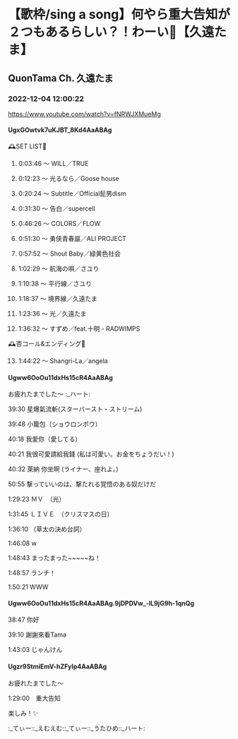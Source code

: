# 【歌枠/sing a song】何やら重大告知が２つもあるらしい？！わーい🥳【久遠たま】

## QuonTama Ch. 久遠たま

### 2022-12-04 12:00:22

https://www.youtube.com/watch?v=fNRWJXMueMg

#### UgxGOwtvk7uKJBT_8Kd4AaABAg

🕰SET LIST🥀



01. 0:03:46 ～ WILL／TRUE



02. 0:12:23 ～ 光るなら／Goose house



03. 0:20:24 ～ Subtitle／Official髭男dism



04. 0:31:30 ～ 告白／supercell



05. 0:46:26 ～ COLORS／FLOW



06. 0:51:30 ～ 勇侠青春謳／ALI PROJECT



07. 0:57:52 ～ Shout Baby／緑黄色社会



08. 1:02:29 ～ 航海の唄／さユり



09. 1:10:38 ～ 平行線／さユり



10. 1:18:37 ～ 境界線／久遠たま



11. 1:23:36 ～ 光／久遠たま



12. 1:36:32 ～ すずめ／feat.十明 - RADWIMPS



​🕰杏コール&エンディング🥀



13. 1:44:22 ～ Shangri-La／angela



#### Ugww6OoOu11dxHs15cR4AaABAg

お疲れたまでした～ :_ハート:

39:30 星爆氣流斬(スターバースト・ストリーム)

39:48 小籠包（ショウロンポウ）

40:18 我愛你（愛してる）

40:21 我很可愛請給我錢 (私は可愛い。お金をちょうだい！)

40:32 萊納 你坐啊 (ライナー、座れよ。)

50:55 撃っていいのは、撃たれる覚悟のある奴だけだ

1:29:23 ＭＶ　（光）

1:31:45 ＬＩＶＥ　（クリスマスの日）

1:36:10 （草太の決め台詞）

1:46:08  w

1:48:43 まったまった~~~~~ね！

1:48:57 ランチ！

1:50:21 WWW



#### Ugww6OoOu11dxHs15cR4AaABAg.9jDPDVw_-lL9jG9h-1qnQg

38:47 你好

39:10 謝謝來看Tama

1:43:03 じゃんけん



#### Ugzr9StmiEmV-hZFyIp4AaABAg

お疲れたまでした～

1:29:00　重大告知

楽しみ！✨

:_てぃー::_えむえむ::_てぃー::_うたひめ::_ハート:

